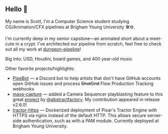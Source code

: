 ## Hello 👋

My name is Scott, I'm a Computer Science student studying CG/Animation/CFX pipelines at Brigham Young University 🛠⚙️. 

I'm currently deep in my senior capstone—an animated short about a meet-cute in a crypt. I've architected our pipeline from scratch, feel free to check out all my work at [dungeon-pipeline](https://github.com/scottdmilner/dungeon-pipeline)!

Big into: USD, Houdini, board games, and 400 year-old music

Other favorite projects/highlights:

- [PipeBot](https://github.com/scottdmilner/pipebot) — a Discord bot to help artists that don't have GitHub accounts open GitHub issues and process ~~ShotGrid~~ Flow Production Tracking webhooks
- [maya-capture](https://github.com/scottdmilner/maya-capture) — added a Camera Sequencer playblasting feature to this great [project](https://github.com/abstractfactory/maya-capture) by [@abstractfactory](https://github.com/abstractfactory). My contribution appeared in release v2.6.0!
- [tractor-https](https://github.com/scottdmilner/tractor-https) — Dockerized deployment of Pixar's Tractor Engine with HTTPS via nginx instead of the default HTTP. This allows secure server-side authentication, such as with a PAM module. Currently deployed at Brigham Young University.
